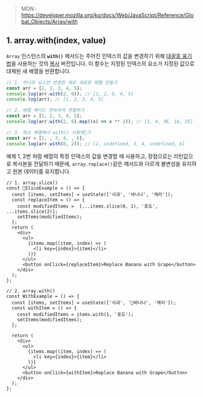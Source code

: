 > MDN : https://developer.mozilla.org/ko/docs/Web/JavaScript/Reference/Global_Objects/Array/with


## 1. array.with(index, value)

`Array` 인스턴스의 **`with()`** 메서드는 주어진 인덱스의 값을 변경하기 위해 [대괄호 표기법](https://developer.mozilla.org/ko/docs/Web/JavaScript/Reference/Operators/Property_accessors#bracket_notation)을 사용하는 것의 [복사](https://developer.mozilla.org/ko/docs/Web/JavaScript/Reference/Global_Objects/Array#copying_methods_and_mutating_methods) 버전입니다. 이 함수는 지정된 인덱스의 요소가 지정된 값으로 대체된 새 배열을 반환합니다.

```ts
// 1. 하나의 요소만 변경한 채로 새로운 배열 만들기
const arr = [1, 2, 3, 4, 5];
console.log(arr.with(2, 6)); // [1, 2, 6, 4, 5]
console.log(arr); // [1, 2, 3, 4, 5]
```


```ts
// 2. 배열 메서드 연속하여 연결하기
const arr = [1, 2, 3, 4, 5];
console.log(arr.with(2, 6).map((x) => x ** 2)); // [1, 4, 36, 16, 25]
```


```ts
// 3. 희소 배열에서 with() 사용하기
const arr = [1, , 3, 4, , 6];
console.log(arr.with(0, 2)); // [2, undefined, 3, 4, undefined, 6]
```

예제 1, 2번 처럼 배열의 특정 인덱스의 값을 변경할 때 사용하고, 장점으로는 리턴값으로 복사본을 전달하기 때문에, `array.replace()`같은 메서드와 다르게 불변성을 유지하고 원본 데이터를 유지합니다.


```tsx
// 1. array.slice()
const SliceExample = () => {
  const [items, setItems] = useState(['사과', '바나나', '체리']);
  const replaceItem = () => {
    const modifiedItems =  [...items.slice(0, 1), '포도', ...items.slice(2)];
    setItems(modifiedItems);
  };
  return (
    <div>
      <ul>
        {items.map((item, index) => (
          <li key={index}>{item}</li>
        ))}
      </ul>
      <button onClick={replaceItem}>Replace Banana with Grape</button>
    </div>
  );
};

// 2. array.with()
const WithExample = () => {
  const [items, setItems] = useState(['사과', '바나나', '체리']);
  const withItem = () => {
    const modifiedItems = items.with(1, '포도');
    setItems(modifiedItems);
  };

  return (
    <div>
      <ul>
        {items.map((item, index) => (
          <li key={index}>{item}</li>
        ))}
      </ul>
      <button onClick={withItem}>Replace Banana with Grape</button>
    </div>
  );
};

```